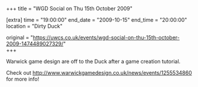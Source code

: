 +++
title = "WGD Social on Thu 15th October 2009"

[extra]
time = "19:00:00"
end_date = "2009-10-15"
end_time = "20:00:00"
location = "Dirty Duck"

original = "https://uwcs.co.uk/events/wgd-social-on-thu-15th-october-2009-1474489027329/"    
+++

Warwick game design are off to the Duck after a game creation tutorial.

Check out http://www.warwickgamedesign.co.uk/news/events/1255534860 for more info\!


